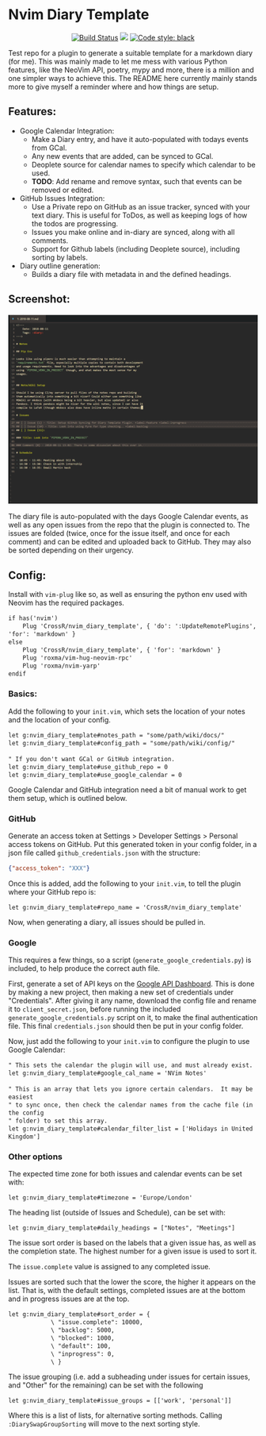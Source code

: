# Nvim Diary Template

<p align="center">
<a href="https://travis-ci.org/CrossR/nvim_diary_template"><img alt="Build Status" src="https://travis-ci.org/CrossR/nvim_diary_template.svg?branch=master"></a>
<a href="https://codecov.io/gh/CrossR/nvim_diary_template"><img src="https://codecov.io/gh/CrossR/nvim_diary_template/branch/master/graph/badge.svg"/></a>
<a href="https://github.com/ambv/black"><img alt="Code style: black" src="https://img.shields.io/badge/code%20style-black-000000.svg"></a>
</p>

Test repo for a plugin to generate a suitable template for a markdown diary
(for me). This was mainly made to let me mess with various Python features,
like the NeoVim API, poetry, mypy and more, there is a million and one
simpler ways to achieve this. The README here currently mainly stands more to
give myself a reminder where and how things are setup.

## Features:
- Google Calendar Integration:
    - Make a Diary entry, and have it auto-populated with todays events
      from GCal.
    - Any new events that are added, can be synced to GCal.
    - Deoplete source for calendar names to specify which calendar to be used.
    - **TODO**: Add rename and remove syntax, such that events can be removed
      or edited.
- GitHub Issues Integration:
    - Use a Private repo on GitHub as an issue tracker, synced with your text
      diary. This is useful for ToDos, as well as keeping logs of how the todos
      are progressing.
    - Issues you make online and in-diary are synced, along with all
      comments.
    - Support for Github labels (including Deoplete source), including sorting
      by labels.
- Diary outline generation:
    - Builds a diary file with metadata in and the defined headings.

## Screenshot:

![The basic setup with GitHub and GCal integration](./docs/screenshot.PNG)

The diary file is auto-populated with the days Google Calendar events, as
well as any open issues from the repo that the plugin is connected to. The
issues are folded (twice, once for the issue itself, and once for each
comment) and can be edited and uploaded back to GitHub. They may also be
sorted depending on their urgency.

## Config:

Install with `vim-plug` like so, as well as ensuring the python env used with
Neovim has the required packages.

```viml
if has('nvim')
    Plug 'CrossR/nvim_diary_template', { 'do': ':UpdateRemotePlugins', 'for': 'markdown' }
else
    Plug 'CrossR/nvim_diary_template', { 'for': 'markdown' }
    Plug 'roxma/vim-hug-neovim-rpc'
    Plug 'roxma/nvim-yarp'
endif
```

### Basics:

Add the following to  your `init.vim`, which sets the location of your
notes and the location of your config.

```viml
let g:nvim_diary_template#notes_path = "some/path/wiki/docs/"
let g:nvim_diary_template#config_path = "some/path/wiki/config/"

" If you don't want GCal or GitHub integration.
let g:nvim_diary_template#use_github_repo = 0
let g:nvim_diary_template#use_google_calendar = 0
```

Google Calendar and GitHub integration need a bit of manual work to get them
setup, which is outlined below.

### GitHub

Generate an access token at Settings > Developer Settings > Personal access
tokens on GitHub. Put this generated token in your config folder, in a json file
called `github_credentials.json` with the structure:

```json
{"access_token": "XXX"}
```

Once this is added, add the following to your `init.vim`, to tell the plugin
where your GitHub repo is:

```viml
let g:nvim_diary_template#repo_name = 'CrossR/nvim_diary_template'
```

Now, when generating a diary, all issues should be pulled in.

### Google

This requires a few things, so a script (`generate_google_credentials.py`)
is included, to help produce the correct auth file.

First, generate a set of API keys on the [Google API
Dashboard](https://console.developers.google.com).
This is done by making a new project, then making a new set of credentials under
"Credentials". After giving it any name, download the config file and rename it
to `client_secret.json`, before running the included
`generate_google_credentials.py` script on it, to make the final authentication
file. This final `credentials.json` should then be put in your config folder.

Now, just add the following to your `init.vim` to configure the plugin to use
Google Calendar:

```viml
" This sets the calendar the plugin will use, and must already exist.
let g:nvim_diary_template#google_cal_name = 'NVim Notes'

" This is an array that lets you ignore certain calendars.  It may be easiest
" to sync once, then check the calendar names from the cache file (in the config
" folder) to set this array.
let g:nvim_diary_template#calendar_filter_list = ['Holidays in United Kingdom']
```

### Other options

The expected time zone for both issues and calendar events can be set with:

```viml
let g:nvim_diary_template#timezone = 'Europe/London'
```

The heading list (outside of Issues and Schedule), can be set with:

```viml
let g:nvim_diary_template#daily_headings = ["Notes", "Meetings"]
```

The issue sort order is based on the labels that a given issue has, as well
as the completion state. The highest number for a given issue is used to sort
it.

The `issue.complete` value is assigned to any completed issue.

Issues are sorted such that the lower the score, the higher it appears on the
list. That is, with the default settings, completed issues are at the bottom
and in progress issues are at the top.

```viml
let g:nvim_diary_template#sort_order = {
            \ "issue.complete": 10000,
            \ "backlog": 5000,
            \ "blocked": 1000,
            \ "default": 100,
            \ "inprogress": 0,
            \ }
```

The issue grouping (i.e. add a subheading under issues for certain issues, and
"Other" for the remaining) can be set with the following

```viml
let g:nvim_diary_template#issue_groups = [['work', 'personal']]
```

Where this is a list of lists, for alternative sorting methods. Calling
`:DiarySwapGroupSorting` will move to the next sorting style.
